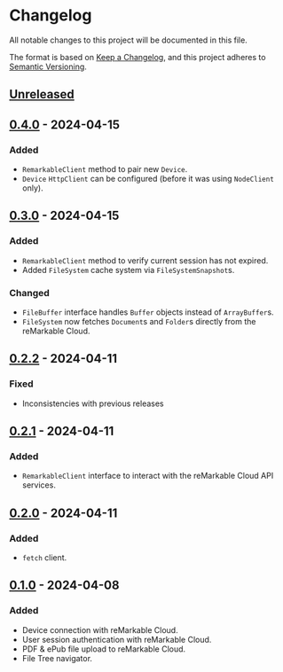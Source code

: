 # Changelog

All notable changes to this project will be documented in this file.

The format is based on [Keep a Changelog](https://keepachangelog.com/en/1.1.0/),
and this project adheres to [Semantic Versioning](https://semver.org/spec/v2.0.0.html).

## [Unreleased]

## [0.4.0] - 2024-04-15

### Added

- `RemarkableClient` method to pair new `Device`.
- `Device` `HttpClient` can be configured (before it was using `NodeClient` only).

## [0.3.0] - 2024-04-15

### Added

- `RemarkableClient` method to verify current session has not expired.
- Added `FileSystem` cache system via `FileSystemSnapshot`s.

### Changed

- `FileBuffer` interface handles `Buffer` objects instead of `ArrayBuffer`s.
- `FileSystem` now fetches `Document`s and `Folder`s directly from the reMarkable Cloud.

## [0.2.2] - 2024-04-11

### Fixed

- Inconsistencies with previous releases

## [0.2.1] - 2024-04-11

### Added

- `RemarkableClient` interface to interact with the reMarkable Cloud API services.

## [0.2.0] - 2024-04-11

### Added

- `fetch` client.

## [0.1.0] - 2024-04-08

### Added
- Device connection with reMarkable Cloud.
- User session authentication with reMarkable Cloud.
- PDF & ePub file upload to reMarkable Cloud.
- File Tree navigator.

[unreleased]: https://github.com/Alberto-Writes-Typescript/a-remarkable-js-sdk/compare/v0.4.0...HEAD
[0.4.0]: https://github.com/Alberto-Writes-Typescript/a-remarkable-js-sdk/compare/v0.3.0...v0.4.0
[0.3.0]: https://github.com/Alberto-Writes-Typescript/a-remarkable-js-sdk/compare/v0.2.2...v0.3.0
[0.2.2]: https://github.com/Alberto-Writes-Typescript/a-remarkable-js-sdk/compare/v0.2.1...v0.2.2
[0.2.1]: https://github.com/Alberto-Writes-Typescript/a-remarkable-js-sdk/compare/v0.2.0...v0.2.1
[0.2.0]: https://github.com/Alberto-Writes-Typescript/a-remarkable-js-sdk/compare/v0.1.0...v0.2.0
[0.1.0]: https://github.com/Alberto-Writes-Typescript/a-remarkable-js-sdk/releases/tag/v0.1.0